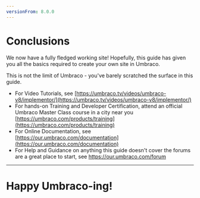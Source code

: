 ```yaml
---
versionFrom: 8.0.0
---
```


# Conclusions

We now have a fully fledged working site! Hopefully, this guide has given you all the basics required to create your own site in Umbraco.

This is not the limit of Umbraco - you've barely scratched the surface in this guide.

*    For Video Tutorials, see [https://umbraco.tv/videos/umbraco-v8/implementor/](https://umbraco.tv/videos/umbraco-v8/implementor/)
*    For hands-on Training and Developer Certification, attend an official Umbraco Master Class course in a city near you [https://umbraco.com/products/training](https://umbraco.com/products/training)
*    For Online Documentation, see [https://our.umbraco.com/documentation](https://our.umbraco.com/documentation)
*    For Help and Guidance on anything this guide doesn't cover the forums are a great place to start, see [https://our.umbraco.com/forum ](https://our.umbraco.com/forum )

---
# Happy Umbraco-ing!